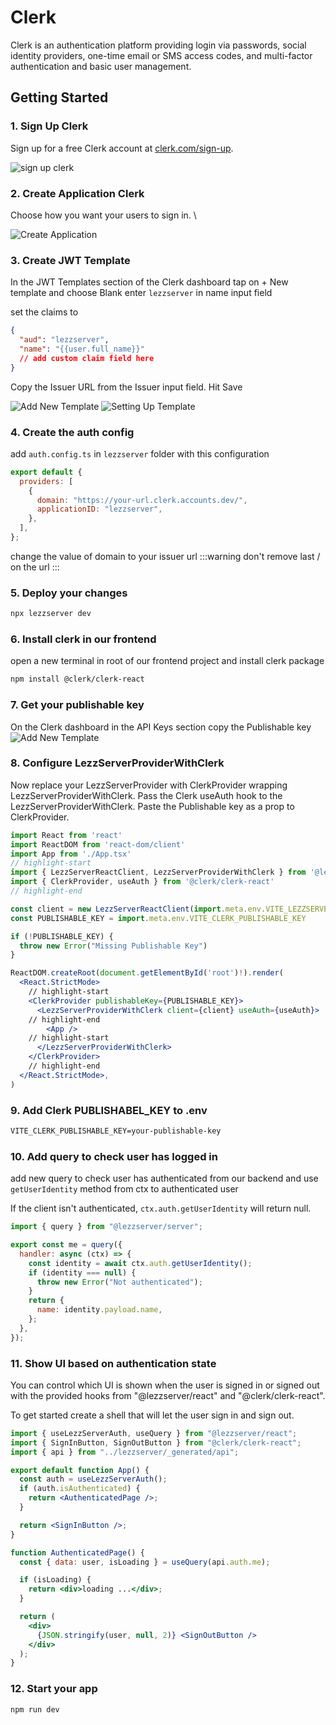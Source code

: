 # Clerk

Clerk is an authentication platform providing login via passwords, social identity providers, one-time email or SMS access codes, and multi-factor authentication and basic user management.

## Getting Started

### 1. Sign Up Clerk

Sign up for a free Clerk account at [clerk.com/sign-up](https://dashboard.clerk.com/sign-in).

![sign up clerk](/img/clerk-register.png)

### 2. Create Application Clerk

Choose how you want your users to sign in. \

![Create Application](/img/clerk-create-project.png)

### 3. Create JWT Template

In the JWT Templates section of the Clerk dashboard tap on + New template and choose Blank
enter `lezzserver` in name input field

set the claims to

```json
{
  "aud": "lezzserver",
  "name": "{{user.full_name}}"
  // add custom claim field here
}
```

Copy the Issuer URL from the Issuer input field.
Hit Save

![Add New Template](/img/clerk-create-blank-template.png)
![Setting Up Template](/img/clerk-create-template.png)

### 4. Create the auth config

add `auth.config.ts` in `lezzserver` folder with this configuration

```js title="lezzserver/auth.config.ts"
export default {
  providers: [
    {
      domain: "https://your-url.clerk.accounts.dev/",
      applicationID: "lezzserver",
    },
  ],
};
```

change the value of domain to your issuer url
:::warning
don't remove last / on the url
:::

### 5. Deploy your changes

```bash
npx lezzserver dev
```

### 6. Install clerk in our frontend

open a new terminal in root of our frontend project and install clerk package

```bash
npm install @clerk/clerk-react
```

### 7. Get your publishable key

On the Clerk dashboard in the API Keys section copy the Publishable key
![Add New Template](/img/clerk-api-key.png)

### 8. Configure LezzServerProviderWithClerk

Now replace your LezzServerProvider with ClerkProvider wrapping LezzServerProviderWithClerk.
Pass the Clerk useAuth hook to the LezzServerProviderWithClerk.
Paste the Publishable key as a prop to ClerkProvider.

```jsx title="main.tsx"
import React from 'react'
import ReactDOM from 'react-dom/client'
import App from './App.tsx'
// highlight-start
import { LezzServerReactClient, LezzServerProviderWithClerk } from '@lezzserver/react'
import { ClerkProvider, useAuth } from '@clerk/clerk-react'
// highlight-end

const client = new LezzServerReactClient(import.meta.env.VITE_LEZZSERVER_DEPLOYMENT_URL)
const PUBLISHABLE_KEY = import.meta.env.VITE_CLERK_PUBLISHABLE_KEY

if (!PUBLISHABLE_KEY) {
  throw new Error("Missing Publishable Key")
}

ReactDOM.createRoot(document.getElementById('root')!).render(
  <React.StrictMode>
    // highlight-start
    <ClerkProvider publishableKey={PUBLISHABLE_KEY}>
      <LezzServerProviderWithClerk client={client} useAuth={useAuth}>
    // highlight-end
        <App />
    // highlight-start
      </LezzServerProviderWithClerk>
    </ClerkProvider>
    // highlight-end
  </React.StrictMode>,
)
```

### 9. Add Clerk PUBLISHABEL_KEY to .env

```txt title=".env"
VITE_CLERK_PUBLISHABLE_KEY=your-publishable-key
```

### 10. Add query to check user has logged in

add new query to check user has authenticated from our backend
and use `getUserIdentity` method from ctx to authenticated user

If the client isn't authenticated, `ctx.auth.getUserIdentity` will return null.

```js title="lezzserver/auth.ts"
import { query } from "@lezzserver/server";

export const me = query({
  handler: async (ctx) => {
    const identity = await ctx.auth.getUserIdentity();
    if (identity === null) {
      throw new Error("Not authenticated");
    }
    return {
      name: identity.payload.name,
    };
  },
});
```

### 11. Show UI based on authentication state

You can control which UI is shown when the user is signed in or signed out with the provided hooks from "@lezzserver/react" and "@clerk/clerk-react".

To get started create a shell that will let the user sign in and sign out.

```jsx title="src/App.tsx"
import { useLezzServerAuth, useQuery } from "@lezzserver/react";
import { SignInButton, SignOutButton } from "@clerk/clerk-react";
import { api } from "../lezzserver/_generated/api";

export default function App() {
  const auth = useLezzServerAuth();
  if (auth.isAuthenticated) {
    return <AuthenticatedPage />;
  }

  return <SignInButton />;
}

function AuthenticatedPage() {
  const { data: user, isLoading } = useQuery(api.auth.me);

  if (isLoading) {
    return <div>loading ...</div>;
  }

  return (
    <div>
      {JSON.stringify(user, null, 2)} <SignOutButton />
    </div>
  );
}
```

### 12. Start your app

```bash
npm run dev
```
